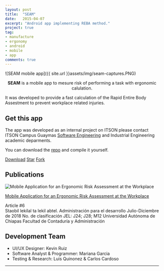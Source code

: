 ```yaml
---
layout: post
title:  "SEAM"
date:   2015-04-07
excerpt: "Android app implementing REBA method."
project: true
tag:
- manufacture
- ergonomy
- android
- mobile
- app
comments: true
---
```


![SEAM mobile app]({{ site.url }}assets/img/seam-captures.PNG)    
    
<center><b>SEAM</b> is a mobile app to mesure risk of performing a task with ergonomic calulation.</center>
     
It was developed to provide a fast calculation of the Rapid Entire Body Assestment to prevent workplace related injuries.

## Get this app
The app was developed as an internal project on ITSON please contact ITSON Campus Guaymas [Software Engineering](http://iswug.net/) and Industrial Engineering academic deparments.

You can download the [repo](https://github.com/marianagh/eric) and compile it yourself.

<div><a class="github-button" href="https://github.com/marianagh/eric/archive/master.zip" data-icon="octicon-cloud-download" data-size="large" aria-label="Download marianagh/eric on GitHub">Download</a>
<a class="github-button" href="https://github.com/marianagh/eric" data-icon="octicon-star" data-size="large" aria-label="Star marianagh/eric on GitHub">Star</a>
<a class="github-button" href="https://github.com/marianagh/eric/fork" data-icon="octicon-repo-forked" data-size="large" aria-label="Fork marianagh/eric on GitHub">Fork</a></div>


## Publications

![Mobile Application for an Ergonomic Risk Assessment at the Workplace]({{site.url}assets/img/mobile-app-reba-article.PNG)

[Mobile Application for an Ergonomic Risk Assessment at the Workplace](http://revistaadministracionfcaunach.mx/archivos/revista_1/numero_15/8.ARTICULO_6_APP_MOVIL_EVALUACION_RIESGOS.pdf) 

Article #6  
Staobil lekilal ta lekil abtel. 
Administración para el desarrollo
Julio-Diciembre de 2018 
No. de clasificación JEL: J24; J28; M12
Universidad Autónoma de Chiapas
Facultad de Contaduría y Administración 


## Development Team
* UI/UX Designer: Kevin Ruiz
* Software Analyst & Programmer: Mariana Garcia  
* Testing & Research: Luis Quinonez & Carlos Cardoso


---
